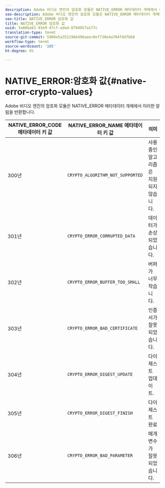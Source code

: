 ```yaml
---
description: Adobe 비디오 엔진의 암호화 모듈은 NATIVE_ERROR 메타데이터 개체에서 이러한 알림을 반환합니다.
seo-description: Adobe 비디오 엔진의 암호화 모듈은 NATIVE_ERROR 메타데이터 개체에서 이러한 알림을 반환합니다.
seo-title: NATIVE_ERROR 암호화 값
title: NATIVE_ERROR 암호화 값
uuid: 5e86ba61-93e9-47cf-adad-8794957a1f7c
translation-type: tm+mt
source-git-commit: 5908e5a3521966496aeec0ef730e4a704fddfb68
workflow-type: tm+mt
source-wordcount: '105'
ht-degree: 6%

---
```



# NATIVE_ERROR:암호화 값{#native-error-crypto-values}

Adobe 비디오 엔진의 암호화 모듈은 NATIVE_ERROR 메타데이터 개체에서 이러한 알림을 반환합니다.

| NATIVE_ERROR_CODE 메타데이터 키 값 | NATIVE_ERROR_NAME 메타데이터 키 값 | 의미 |
|---|---|---|
| 300년 | `CRYPTO_ALGORITHM_NOT_SUPPORTED` | 사용 중인 알고리즘은 지원되지 않습니다. |
| 301년 | `CRYPTO_ERROR_CORRUPTED_DATA` | 데이터가 손상되었습니다. |
| 302년 | `CRYPTO_ERROR_BUFFER_TOO_SMALL` | 버퍼가 너무 작습니다. |
| 303년 | `CRYPTO_ERROR_BAD_CERTIFICATE` | 인증서가 잘못되었습니다. |
| 304년 | `CRYPTO_ERROR_DIGEST_UPDATE` | 다이제스트 업데이트. |
| 305년 | `CRYPTO_ERROR_DIGEST_FINISH` | 다이제스트 완료 |
| 306년 | `CRYPTO_ERROR_BAD_PARAMETER` | 매개 변수가 잘못되었습니다. |

